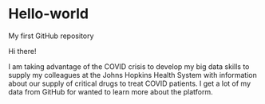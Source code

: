 # Hello-world
My first GitHub repository

Hi there!

I am taking advantage of the COVID crisis to develop my big data skills to supply my colleagues
at the Johns Hopkins Health System with information about our supply of critical drugs to treat
COVID patients. I get a lot of my data from GitHub for wanted to learn more about the platform.

